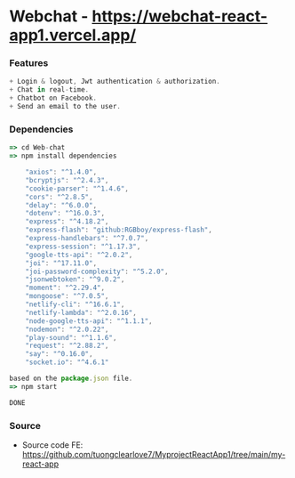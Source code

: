 # Webchat - https://webchat-react-app1.vercel.app/

### Features

```js
+ Login & logout, Jwt authentication & authorization.
+ Chat in real-time.
+ Chatbot on Facebook.
+ Send an email to the user.
```

### Dependencies

```js
=> cd Web-chat
=> npm install dependencies

    "axios": "^1.4.0",
    "bcryptjs": "^2.4.3",
    "cookie-parser": "^1.4.6",
    "cors": "^2.8.5",
    "delay": "^6.0.0",
    "dotenv": "^16.0.3",
    "express": "^4.18.2",
    "express-flash": "github:RGBboy/express-flash",
    "express-handlebars": "^7.0.7",
    "express-session": "^1.17.3",
    "google-tts-api": "^2.0.2",
    "joi": "^17.11.0",
    "joi-password-complexity": "^5.2.0",
    "jsonwebtoken": "^9.0.2",
    "moment": "^2.29.4",
    "mongoose": "^7.0.5",
    "netlify-cli": "^16.6.1",
    "netlify-lambda": "^2.0.16",
    "node-google-tts-api": "^1.1.1",
    "nodemon": "^2.0.22",
    "play-sound": "^1.1.6",
    "request": "^2.88.2",
    "say": "^0.16.0",
    "socket.io": "^4.6.1"

based on the package.json file. 
=> npm start 

DONE


```

### Source

- Source code FE: https://github.com/tuongclearlove7/MyprojectReactApp1/tree/main/my-react-app

































